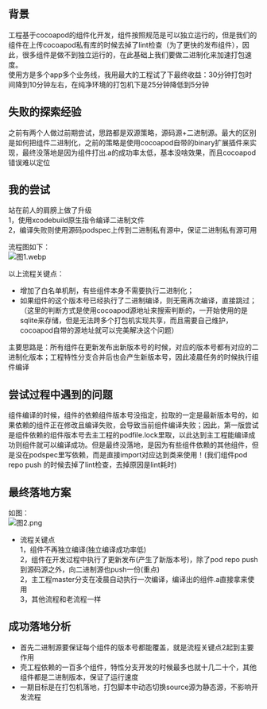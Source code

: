 ## 背景

工程基于cocoapod的组件化开发，组件按照规范是可以独立运行的，但是我们的组件在上传cocoapod私有库的时候去掉了lint检查（为了更快的发布组件），因此，很多组件是做不到独立运行的，在此基础上我们要做二进制化来加速打包速度。  
使用方是多个app多个业务线，我用最大的工程试了下最终收益：30分钟打包时间降到10分钟左右，在纯净环境的打包机下是25分钟降低到5分钟

## 失败的探索经验

之前有两个人做过前期尝试，思路都是双源策略，源码源+二进制源。最大的区别是如何把组件二进制化，之前的策略是使用cocoapod自带的binary扩展插件来实现，最终没落地是因为组件打出.a的成功率太低，基本没啥效果，而且cocoapod错误难以定位

## 我的尝试

站在前人的肩膀上做了升级  
1，使用xcodebuild原生指令编译二进制文件  
2，编译失败则使用源码podspec上传到二进制私有源中，保证二进制私有源可用

流程图如下：  
![图1.webp](https://segmentfault.com/img/bVcXe6M "图1.webp")

以上流程关键点：

-   增加了白名单机制，有些组件本身不需要执行二进制化；
-   如果组件的这个版本号已经执行了二进制编译，则无需再次编译，直接跳过；（这里的判断方式是使用cocoapod源地址来搜索判断的，一开始使用的是sqlite来存储，但是无法跨多个打包机实现共享，而且需要自己维护，cocoapod自带的源地址就可以完美解决这个问题）

主要思路是：所有组件在更新发布出新版本号的时候，对应的版本号都有对应的二进制化版本；工程特性分支合并后也会产生新版本号，因此凌晨任务的时候执行组件编译

## 尝试过程中遇到的问题

组件编译的时候，组件的依赖组件版本号没指定，拉取的一定是最新版本号的，如果依赖的组件正在修改且编译失败，会导致当前组件编译失败；因此，第一版尝试是组件依赖的组件版本号去主工程的podfile.lock里取，以此达到主工程能编译成功则组件就可以编译成功。但是最终没落地，是因为有些组件依赖的其他组件，但是没在podspec里写依赖，而是直接import对应达到类来使用！(我们组件pod repo push 的时候去掉了lint检查，去掉原因是lint耗时)

## 最终落地方案

如图：  
![图2.png](https://segmentfault.com/img/bVcXe6N "图2.png")

-   流程关键点  
    1，组件不再独立编译(独立编译成功率低)  
    2，组件在开发过程中执行了更新发布(产生了新版本号)，除了pod repo push到源码源之外，向二进制源也push一份(重点)  
    2，主工程master分支在凌晨自动执行一次编译，编译出的组件.a直接拿来使用  
    3，其他流程和老流程一样

## 成功落地分析

-   首先二进制源要保证每个组件的版本号都能覆盖，就是流程关键点2起到主要作用
-   壳工程依赖的一百多个组件，特性分支开发的时候最多也就十几二十个，其他组件都是二进制版本，保证了运行速度
-   一期目标是在打包机落地，打包脚本中动态切换source源为静态源，不影响开发流程